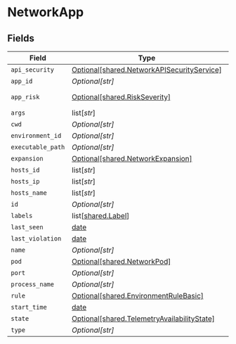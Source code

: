 # NetworkApp


## Fields

| Field                                                                                                | Type                                                                                                 | Required                                                                                             | Description                                                                                          |
| ---------------------------------------------------------------------------------------------------- | ---------------------------------------------------------------------------------------------------- | ---------------------------------------------------------------------------------------------------- | ---------------------------------------------------------------------------------------------------- |
| `api_security`                                                                                       | [Optional[shared.NetworkAPISecurityService]](undefined/models/shared/networkapisecurityservice.md)   | :heavy_minus_sign:                                                                                   | N/A                                                                                                  |
| `app_id`                                                                                             | *Optional[str]*                                                                                      | :heavy_minus_sign:                                                                                   | N/A                                                                                                  |
| `app_risk`                                                                                           | [Optional[shared.RiskSeverity]](undefined/models/shared/riskseverity.md)                             | :heavy_minus_sign:                                                                                   | An enumeration.                                                                                      |
| `args`                                                                                               | list[*str*]                                                                                          | :heavy_minus_sign:                                                                                   | N/A                                                                                                  |
| `cwd`                                                                                                | *Optional[str]*                                                                                      | :heavy_minus_sign:                                                                                   | N/A                                                                                                  |
| `environment_id`                                                                                     | *Optional[str]*                                                                                      | :heavy_minus_sign:                                                                                   | N/A                                                                                                  |
| `executable_path`                                                                                    | *Optional[str]*                                                                                      | :heavy_minus_sign:                                                                                   | N/A                                                                                                  |
| `expansion`                                                                                          | [Optional[shared.NetworkExpansion]](undefined/models/shared/networkexpansion.md)                     | :heavy_minus_sign:                                                                                   | N/A                                                                                                  |
| `hosts_id`                                                                                           | list[*str*]                                                                                          | :heavy_minus_sign:                                                                                   | N/A                                                                                                  |
| `hosts_ip`                                                                                           | list[*str*]                                                                                          | :heavy_minus_sign:                                                                                   | N/A                                                                                                  |
| `hosts_name`                                                                                         | list[*str*]                                                                                          | :heavy_minus_sign:                                                                                   | N/A                                                                                                  |
| `id`                                                                                                 | *Optional[str]*                                                                                      | :heavy_minus_sign:                                                                                   | N/A                                                                                                  |
| `labels`                                                                                             | list[[shared.Label](undefined/models/shared/label.md)]                                               | :heavy_minus_sign:                                                                                   | N/A                                                                                                  |
| `last_seen`                                                                                          | [date](https://docs.python.org/3/library/datetime.html#date-objects)                                 | :heavy_minus_sign:                                                                                   | N/A                                                                                                  |
| `last_violation`                                                                                     | [date](https://docs.python.org/3/library/datetime.html#date-objects)                                 | :heavy_minus_sign:                                                                                   | N/A                                                                                                  |
| `name`                                                                                               | *Optional[str]*                                                                                      | :heavy_minus_sign:                                                                                   | N/A                                                                                                  |
| `pod`                                                                                                | [Optional[shared.NetworkPod]](undefined/models/shared/networkpod.md)                                 | :heavy_minus_sign:                                                                                   | N/A                                                                                                  |
| `port`                                                                                               | *Optional[str]*                                                                                      | :heavy_minus_sign:                                                                                   | N/A                                                                                                  |
| `process_name`                                                                                       | *Optional[str]*                                                                                      | :heavy_minus_sign:                                                                                   | N/A                                                                                                  |
| `rule`                                                                                               | [Optional[shared.EnvironmentRuleBasic]](undefined/models/shared/environmentrulebasic.md)             | :heavy_minus_sign:                                                                                   | N/A                                                                                                  |
| `start_time`                                                                                         | [date](https://docs.python.org/3/library/datetime.html#date-objects)                                 | :heavy_minus_sign:                                                                                   | N/A                                                                                                  |
| `state`                                                                                              | [Optional[shared.TelemetryAvailabilityState]](undefined/models/shared/telemetryavailabilitystate.md) | :heavy_minus_sign:                                                                                   | N/A                                                                                                  |
| `type`                                                                                               | *Optional[str]*                                                                                      | :heavy_minus_sign:                                                                                   | N/A                                                                                                  |